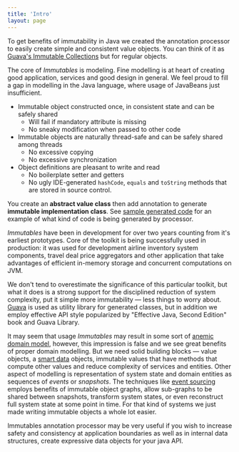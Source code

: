 ```yaml
---
title: 'Intro'
layout: page
---
```



To get benefits of immutability in Java we created the annotation processor
to easily create simple and consistent value objects. You can think of it as
[Guava's Immutable Collections](https://code.google.com/p/guava-libraries/wiki/ImmutableCollectionsExplained)
but for regular objects.

The core of _Immutables_ is modeling. Fine modelling is at heart of creating good application,
services and good design in general. We feel proud to fill a gap in modelling in the Java language,
where usage of JavaBeans just insufficient.

* Immutable object constructed once, in consistent state and can be safely shared
  - Will fail if mandatory attribute is missing
  - No sneaky modification when passed to other code
* Immutable objects are naturally thread-safe and can be safely shared among threads
  - No excessive copying
  - No excessive synchronization
* Object definitions are pleasant to write and read
  - No boilerplate setter and getters
  - No ugly IDE-generated `hashCode`, `equals` and `toString` methods that are stored in source control.

You create an **abstract value class** then add annotation to generate **immutable implementation class**.
See [sample generated code](http://immutables.github.com/generated.html) for an example of what kind of code is being generated by processor.

_Immutables_ have been in development for over two years counting from it's earliest prototypes.
Core of the toolkit is being successfully used in production:
it was used for development airline inventory system components, travel deal price aggregators and other application
that take advantages of efficient in-memory storage and concurrent computations on JVM.

We don't tend to overestimate the significance of this particular toolkit, but what it does is a strong
support for the disciplined reduction of system complexity, put it simple more immutability — less things to worry about.
[Guava](https://code.google.com/p/guava-libraries) is used as utility library for generated classes,
but in addition we employ effective API style popularized by "Effective Java, Second Edition" book and Guava Library.

It may seem that usage _Immutables_ may result in some sort of [anemic domain model](http://www.martinfowler.com/bliki/AnemicDomainModel.html),
however, this impression is false and we see great benefits of proper domain modelling. But we need solid building blocks — value objects,
a [smart data](http://immutables.github.com/immutable.html#smart-data) objects,
immutable values that have methods that compute other values and reduce complexity of services and entities.
Other aspect of modelling is representation of system state and domain entities as sequences of _events_ or _snapshots_.
The techniques like [event sourcing](http://martinfowler.com/eaaDev/EventSourcing.html) employs
benefits of immutable object graphs, allow sub-graphs to be shared between snapshots, transform system states,
or even reconstruct full system state at some point in time.
For that kind of systems we just made writing immutable objects a whole lot easier. 

Immutables annotation processor may be very useful if you wish to increase safety and consistency at application boundaries as well as in internal data structures,
create expressive data objects for your java API.

